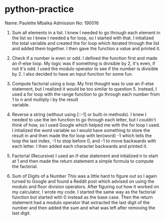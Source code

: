 # python-practice
Name: Paulette Mbaika
Admission No: 190016

1. Sum all elements in a list.
   I knew I needed to go through each element in the list so I knew I needed a for loop, so I started with that.
   I intialized the total variable and created the for loop which iterated through the list and added them together.
   I then gave the function a value and printed it.
   
2. Check if a number is even or odd.
   I defined the function first and made an if-else loop.
   My logic was if something is divisible by 2, it's even, if not it's odd.
   I used the modulo operator to see if the number is divisible by 2.
   I also decided to have an input function for some fun.

3. Compute factorial using a loop.
   My first thought was to use an if-else statement, but I realized it would be too similar to question 5.
   Instead, I used a for loop with the range function to go through each number from 1 to n and multiply i by the result   
   variable.

4. Reverse a string (without using [::-1] or built-in methods).
   I knew I needed to use the len function to go through each letter, but I couldn't think of how, so I used Google
   which helped me with the for loop I used.
   I intialized the word variable so I would have something to store the result in and then made the for loop with len(word) 
   -1 which tells the loop the last index, -1 to stop before 0, and -1 to move backwards with each letter.
   I then added each character backwards and printed it.

5. Factorial (Recursive)
   I used an if-else statement and intialized n to start at 1 and then made the return statement a simple formula to compute
   the factorial.
   
6. Sum of Digits of a Number
   This was a little hard to figure out so I again turned to Google and found a Reddit post which advised on using the modulo 
   and floor division operators. After figuring out how it worked on my calculator, I wrote my code.
   I started the same way as the factorial function but started with 0 instead as the base case.
   Then the return statement had a modulo operator that extracted the last digit of the number and then added
   the sum and what was left after removing the last digit.

   
